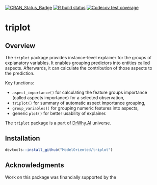 <!-- badges: start -->
[![CRAN_Status_Badge](https://www.r-pkg.org/badges/version/triplot)](https://cran.r-project.org/package=triplot)
[![R build status](https://github.com/ModelOriented/triplot/workflows/R-CMD-check/badge.svg)](https://github.com/ModelOriented/triplot/actions?query=workflow%3AR-CMD-check)
[![Codecov test coverage](https://codecov.io/gh/ModelOriented/triplot/branch/master/graph/badge.svg)](https://codecov.io/gh/ModelOriented/triplot?branch=master)
<!-- badges: end -->

  
# triplot

## Overview

The `triplot` package provides instance-level explainer for the groups of explanatory variables. It enables grouping predictors into entities called aspects. Afterwards, it can calculate the contribution of those aspects to the prediction.

Key functions: 

* `aspect_importance()` for calculating the feature groups importance (called aspects importance) for a selected observation, 
* `triplot()` for summary of automatic aspect importance grouping,
* `group_variables()` for grouping numeric features into aspects,
* generic `plot()` for better usability of explainer.

The `triplot` package is a part of [DrWhy.AI](http://DrWhy.AI) universe. 


## Installation

```r
devtools::install_github("ModelOriented/triplot")
```

## Acknowledgments

Work on this package was financially supported by the 
